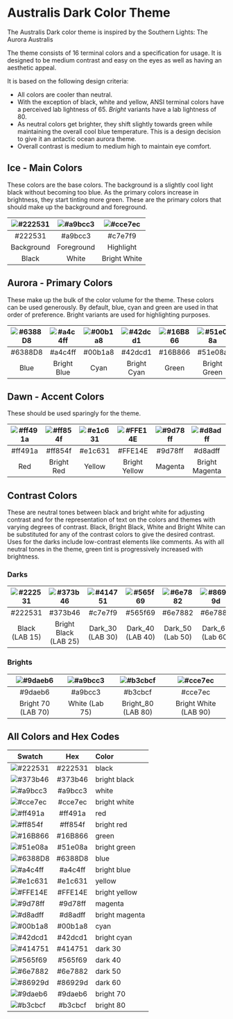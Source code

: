 # Australis Dark Color Theme

The Australis Dark color theme is inspired by the Southern Lights: The Aurora Australis

The theme consists of 16 terminal colors and a specification for usage.  It is designed to be medium contrast and easy on the eyes as well as having an aesthetic appeal.

It is based on the following design criteria:
* All colors are cooler than neutral.
* With the exception of black, white and yellow, ANSI terminal colors have a perceived lab lightness of 65.  *Bright* variants have a lab lightness of 80.
* As neutral colors get brighter, they shift slightly towards green while maintaining the overall cool blue temperature.  This is a design decision to give it an antactic ocean aurora theme.
* Overall contrast is medium to medium high to maintain eye comfort.

## Ice - Main Colors

These colors are the base colors.  The background is a slightly cool light black without becoming too blue.  As the primary colors increase in brightness, they start tinting more green.  These are the primary colors that should make up the background and foreground.

| ![#222531](https://placehold.co/100/222531/222531) | ![#a9bcc3](https://placehold.co/100/a9bcc3/a9bcc3) |![#cce7ec](https://placehold.co/100/cce7ec/cce7ec) |
| :----: | :----: | :----: |
| #222531 | #a9bcc3 | #c7e7f9 |
| Background | Foreground | Highlight |
| Black | White | Bright White |

## Aurora - Primary Colors

These make up the bulk of the color volume for the theme.  These colors can be used generously.  By default, blue, cyan and green are used in that order of preference.  Bright variants are used for highlighting purposes.

| ![#6388D8](https://placehold.co/100/6388D8/6388D8) | ![#a4c4ff](https://placehold.co/100/a4c4ff/a4c4ff) | ![#00b1a8](https://placehold.co/100/00b1a8/00b1a8) | ![#42dcd1](https://placehold.co/100/42dcd1/42dcd1) | ![#16B866](https://placehold.co/100/16B866/16B866) | ![#51e08a](https://placehold.co/100/51e08a/51e08a)  |
| :----: | :----: | :----: |  :----: | :----: | :----: |
| #6388D8 | #a4c4ff | #00b1a8 | #42dcd1 | #16B866 | #51e08a
| Blue | Bright Blue | Cyan | Bright Cyan | Green | Bright Green |

## Dawn - Accent Colors

These should be used sparingly for the theme.

| ![#ff491a](https://placehold.co/100/ff491a/ff491a) | ![#ff854f](https://placehold.co/100/ff854f/ff854f) | ![#e1c631](https://placehold.co/100/e1c631/e1c631) |  ![#FFE14E](https://placehold.co/100/FFE14E/FFE14E) | ![#9d78ff](https://placehold.co/100/9d78ff/9d78ff) | ![#d8adff](https://placehold.co/100/d8adff/d8adff)  |
| :----: | :----: | :----: |  :----: | :----: | :----: |
| #ff491a | #ff854f | #e1c631 | #FFE14E | #9d78ff | #d8adff
| Red  | Bright Red | Yellow | Bright Yellow  | Magenta | Bright Magenta |

## Contrast Colors

These are neutral tones between black and bright white for adjusting contrast and for the representation of text on the colors and themes with varying degrees of contrast.  Black, Bright Black, White and Bright White can be substituted for any of the contrast colors to give the desired contrast.  Uses for the darks include low-contrast elements like comments.  As with all neutral tones in the theme, green tint is progressively increased with brightness.

### Darks

| ![#222531](https://placehold.co/100/222531/222531) | ![#373b46](https://placehold.co/100/373b46/373b46) | ![#414751](https://placehold.co/100/414751/414751) | ![#565f69](https://placehold.co/100/565f69/565f69) |  ![#6e7882](https://placehold.co/100/6e7882/6e7882) |   ![#86929d](https://placehold.co/100/86929d/86929d) |
| :----: | :----: | :----: | :----: | :----: | :----: |
| #222531 | #373b46 | #c7e7f9 | #565f69 | #6e7882 | #6e7882 |
| Black (LAB 15) | Bright Black (LAB 25) | Dark_30 (LAB 30) | Dark_40 (LAB 40) | Dark_50 (Lab 50) | Dark_60 (Lab 60)

### Brights

|  ![#9daeb6](https://placehold.co/100/9daeb6/9daeb6) |![#a9bcc3](https://placehold.co/100/a9bcc3/a9bcc3) |       ![#b3cbcf](https://placehold.co/100/b3cbcf/b3cbcf) |  ![#cce7ec](https://placehold.co/100/cce7ec/cce7ec) |
| :----: | :----: | :----: | :----: | 
| #9daeb6 | #a9bcc3 | #b3cbcf | #cce7ec |
| Bright 70 (LAB 70) | White (Lab 75) | Bright_80 (LAB 80) | Bright White (LAB 90) 

## All Colors and Hex Codes
| Swatch | Hex | Color |
| -- | :--: | :-- |
| ![#222531](https://placehold.co/100/222531/222531) | #222531 | black |
| ![#373b46](https://placehold.co/100/373b46/373b46) | #373b46 | bright black |
| ![#a9bcc3](https://placehold.co/100/a9bcc3/a9bcc3) | #a9bcc3 | white |
| ![#cce7ec](https://placehold.co/100/cce7ec/cce7ec) | #cce7ec | bright white |
| ![#ff491a](https://placehold.co/100/ff491a/ff491a) | #ff491a | red |
| ![#ff854f](https://placehold.co/100/ff854f/ff854f) | #ff854f | bright red |
| ![#16B866](https://placehold.co/100/16B866/16B866) | #16B866 | green |
| ![#51e08a](https://placehold.co/100/51e08a/51e08a) | #51e08a | bright green |
| ![#6388D8](https://placehold.co/100/6388D8/6388D8) | #6388D8 | blue |
| ![#a4c4ff](https://placehold.co/100/a4c4ff/a4c4ff) | #a4c4ff | bright blue |
| ![#e1c631](https://placehold.co/100/e1c631/e1c631) | #e1c631 | yellow |
| ![#FFE14E](https://placehold.co/100/FFE14E/FFE14E) | #FFE14E | bright yellow |
| ![#9d78ff](https://placehold.co/100/9d78ff/9d78ff) | #9d78ff | magenta |
| ![#d8adff](https://placehold.co/100/d8adff/d8adff) | #d8adff | bright magenta |
| ![#00b1a8](https://placehold.co/100/00b1a8/00b1a8) | #00b1a8 | cyan |
| ![#42dcd1](https://placehold.co/100/42dcd1/42dcd1) | #42dcd1 | bright cyan |
| ![#414751](https://placehold.co/100/414751/414751) | #414751 | dark 30 |
| ![#565f69](https://placehold.co/100/565f69/565f69) | #565f69 | dark 40 |
| ![#6e7882](https://placehold.co/100/6e7882/6e7882) | #6e7882 | dark 50 |
| ![#86929d](https://placehold.co/100/86929d/86929d) | #86929d | dark 60 |
| ![#9daeb6](https://placehold.co/100/9daeb6/9daeb6) | #9daeb6 | bright 70 |
| ![#b3cbcf](https://placehold.co/100/b3cbcf/b3cbcf) | #b3cbcf | bright 80 |
  
